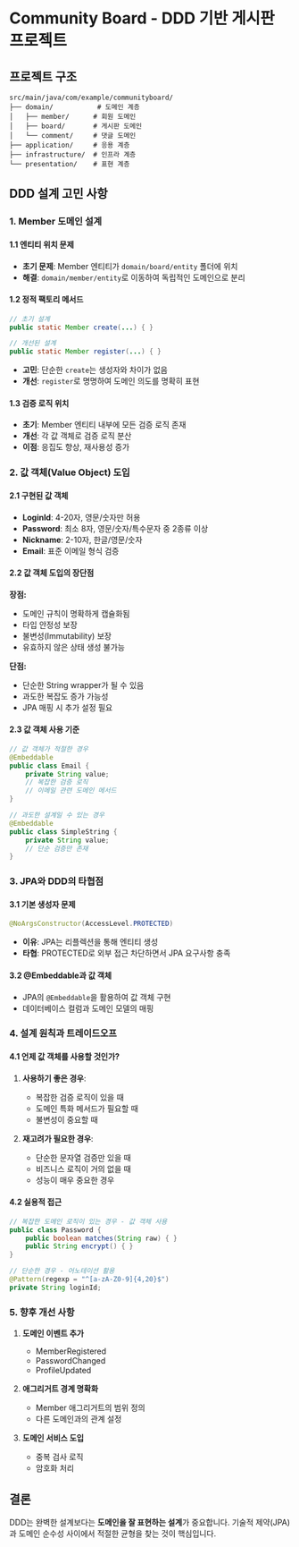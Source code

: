 # Community Board - DDD 기반 게시판 프로젝트

## 프로젝트 구조

```
src/main/java/com/example/communityboard/
├── domain/           # 도메인 계층
│   ├── member/      # 회원 도메인
│   ├── board/       # 게시판 도메인
│   └── comment/     # 댓글 도메인
├── application/     # 응용 계층
├── infrastructure/  # 인프라 계층
└── presentation/    # 표현 계층
```

## DDD 설계 고민 사항

### 1. Member 도메인 설계

#### 1.1 엔티티 위치 문제
- **초기 문제**: Member 엔티티가 `domain/board/entity` 폴더에 위치
- **해결**: `domain/member/entity`로 이동하여 독립적인 도메인으로 분리

#### 1.2 정적 팩토리 메서드
```java
// 초기 설계
public static Member create(...) { }

// 개선된 설계
public static Member register(...) { }
```
- **고민**: 단순한 `create`는 생성자와 차이가 없음
- **개선**: `register`로 명명하여 도메인 의도를 명확히 표현

#### 1.3 검증 로직 위치
- **초기**: Member 엔티티 내부에 모든 검증 로직 존재
- **개선**: 각 값 객체로 검증 로직 분산
- **이점**: 응집도 향상, 재사용성 증가

### 2. 값 객체(Value Object) 도입

#### 2.1 구현된 값 객체
- **LoginId**: 4-20자, 영문/숫자만 허용
- **Password**: 최소 8자, 영문/숫자/특수문자 중 2종류 이상
- **Nickname**: 2-10자, 한글/영문/숫자
- **Email**: 표준 이메일 형식 검증

#### 2.2 값 객체 도입의 장단점

**장점:**
- 도메인 규칙이 명확하게 캡슐화됨
- 타입 안정성 보장
- 불변성(Immutability) 보장
- 유효하지 않은 상태 생성 불가능

**단점:**
- 단순한 String wrapper가 될 수 있음
- 과도한 복잡도 증가 가능성
- JPA 매핑 시 추가 설정 필요

#### 2.3 값 객체 사용 기준
```java
// 값 객체가 적절한 경우
@Embeddable
public class Email {
    private String value;
    // 복잡한 검증 로직
    // 이메일 관련 도메인 메서드
}

// 과도한 설계일 수 있는 경우
@Embeddable
public class SimpleString {
    private String value;
    // 단순 검증만 존재
}
```

### 3. JPA와 DDD의 타협점

#### 3.1 기본 생성자 문제
```java
@NoArgsConstructor(AccessLevel.PROTECTED)
```
- **이유**: JPA는 리플렉션을 통해 엔티티 생성
- **타협**: PROTECTED로 외부 접근 차단하면서 JPA 요구사항 충족

#### 3.2 @Embeddable과 값 객체
- JPA의 `@Embeddable`을 활용하여 값 객체 구현
- 데이터베이스 컬럼과 도메인 모델의 매핑

### 4. 설계 원칙과 트레이드오프

#### 4.1 언제 값 객체를 사용할 것인가?
1. **사용하기 좋은 경우**:
   - 복잡한 검증 로직이 있을 때
   - 도메인 특화 메서드가 필요할 때
   - 불변성이 중요할 때

2. **재고려가 필요한 경우**:
   - 단순한 문자열 검증만 있을 때
   - 비즈니스 로직이 거의 없을 때
   - 성능이 매우 중요한 경우

#### 4.2 실용적 접근
```java
// 복잡한 도메인 로직이 있는 경우 - 값 객체 사용
public class Password {
    public boolean matches(String raw) { }
    public String encrypt() { }
}

// 단순한 경우 - 어노테이션 활용
@Pattern(regexp = "^[a-zA-Z0-9]{4,20}$")
private String loginId;
```

### 5. 향후 개선 사항

1. **도메인 이벤트 추가**
   - MemberRegistered
   - PasswordChanged
   - ProfileUpdated

2. **애그리거트 경계 명확화**
   - Member 애그리거트의 범위 정의
   - 다른 도메인과의 관계 설정

3. **도메인 서비스 도입**
   - 중복 검사 로직
   - 암호화 처리

## 결론

DDD는 완벽한 설계보다는 **도메인을 잘 표현하는 설계**가 중요합니다. 
기술적 제약(JPA)과 도메인 순수성 사이에서 적절한 균형을 찾는 것이 핵심입니다.
